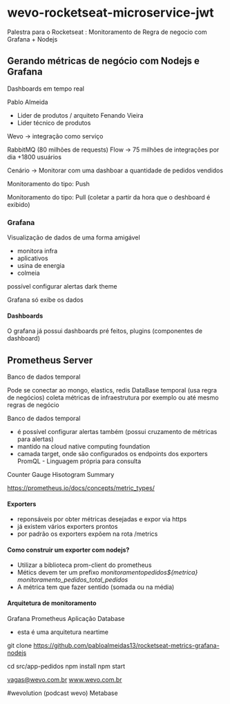 # wevo-rocketseat-microservice-jwt

Palestra para o Rocketseat : Monitoramento de Regra de negocio com Grafana + Nodejs

## Gerando métricas de negócio com Nodejs e Grafana

Dashboards em tempo real

Pablo Almeida

- Lider de produtos / arquiteto
  Fenando Vieira
- Lider técnico de produtos

Wevo -> integração como serviço

RabbitMQ (80 milhões de requests)
Flow -> 75 milhões de integrações por dia
+1800 usuários

Cenário -> Monitorar com uma dashboar a quantidade de pedidos vendidos

Monitoramento do tipo: Push

Monitoramento do tipo: Pull (coletar a partir da hora que o deshboard é exibido)

### Grafana

Visualização de dados de uma forma amigável

- monitora infra
- aplicativos
- usina de energia
- colmeia

possível configurar alertas
dark theme

Grafana só exibe os dados

#### Dashboards

O grafana já possui dashboards pré feitos, plugins (componentes de dashboard)

## Prometheus Server

Banco de dados temporal

Pode se conectar ao mongo, elastics, redis
DataBase temporal (usa regra de negócios)
coleta métricas de infraestrutura por exemplo ou até mesmo regras de negócio

Banco de dados temporal

- é possível configurar alertas também (possui cruzamento de métricas para alertas)
- mantido na cloud native computing foundation
- camada target, onde são configurados os endpoints dos exporters
  PromQL - Linguagem própria para consulta

Counter
Gauge
Hisotogram
Summary

https://prometheus.io/docs/concepts/metric_types/

#### Exporters

- reponsáveis por obter métricas desejadas e expor via https
- já existem vários exporters prontos
- por padrão os exporters expõem na rota /metrics

#### Como construir um exporter com nodejs?

- Utilizar a biblioteca prom-client do prometheus
- Métics devem ter um prefixo
  _monitoramento*pedidos*\${metrica}_
  _monitoramento_pedidos_total_pedidos_
- A métrica tem que fazer sentido (somada ou na média)

#### Arquitetura de monitoramento

Grafana
Prometheus
Aplicação
Database

- esta é uma arquitetura neartime

git clone https://github.com/pabloalmeidas13/rocketseat-metrics-grafana-nodejs

cd src/app-pedidos
npm install
npm start

vagas@wevo.com.br
www.wevo.com.br

#wevolution (podcast wevo)
Metabase
